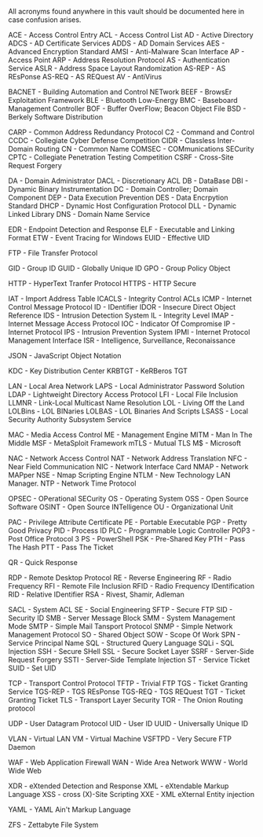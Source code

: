 All acronyms found anywhere in this vault should be documented here in case confusion arises. 

ACE - Access Control Entry
ACL - Access Control List
AD - Active Directory
ADCS - AD Certificate Services
ADDS - AD Domain Services
AES - Advanced Encryption Standard
AMSI - Anti-Malware Scan Interface
AP - Access Point
ARP - Address Resolution Protocol
AS - Authentication Service
ASLR - Address Space Layout Randomization
AS-REP - AS REsPonse
AS-REQ - AS REQuest
AV - AntiVirus

BACNET - Building Automation and Control NETwork
BEEF - BrowsEr Exploitation Framework
BLE - Bluetooth Low-Energy
BMC - Baseboard Management Controller
BOF - Buffer OverFlow; Beacon Object File
BSD - Berkely Software Distribution

CARP - Common Address Redundancy Protocol
C2 - Command and Control
CCDC - Collegiate Cyber Defense Competition
CIDR - Classless Inter-Domain Routing
CN - Common Name
COMSEC - COMmunications SECurity
CPTC - Collegiate Penetration Testing Competition
CSRF - Cross-Site Request Forgery

DA - Domain Administrator
DACL - Discretionary ACL
DB - DataBase
DBI - Dynamic Binary Instrumentation
DC - Domain Controller; Domain Component
DEP - Data Execution Prevention
DES - Data Encrpytion Standard
DHCP - Dynamic Host Configuration Protocol
DLL - Dynamic Linked Library
DNS - Domain Name Service

EDR - Endpoint Detection and Response
ELF - Executable and Linking Format
ETW - Event Tracing for Windows
EUID - Effective UID

FTP - File Transfer Protocol

GID - Group ID
GUID - Globally Unique ID
GPO - Group Policy Object

HTTP - HyperText Tranfer Protocol
HTTPS - HTTP Secure

IAT - Import Address Table
ICACLS - Integrity Control ACLs
ICMP - Internet Control Message Protocol
ID - IDentifier
IDOR - Insecure Direct Object Reference
IDS - Intrusion Detection System
IL - Integrity Level
IMAP - Internet Message Access Protocol
IOC - Indicator Of Compromise
IP - Internet Protocol
IPS - Intrusion Prevention System
IPMI - Internet Protocol Management Interface
ISR - Intelligence, Surveillance, Reconaissance

JSON - JavaScript Object Notation

KDC - Key Distribution Center
KRBTGT - KeRBeros TGT

LAN - Local Area Network
LAPS - Local Administrator Password Solution
LDAP - Lightweight Directory Access Protocol
LFI - Local File Inclusion
LLMNR - Link-Local Multicast Name Resolution
LOL - Living Off the Land
LOLBins - LOL BINaries
LOLBAS - LOL Binaries And Scripts
LSASS - Local Security Authority Subsystem Service

MAC - Media Access Control
ME - Management Engine
MITM - Man In The Middle
MSF - MetaSploit Framework
mTLS - Mutual TLS
M$ - Microsoft

NAC - Network Access Control
NAT - Network Address Translation
NFC - Near Field Communication
NIC - Network Interface Card
NMAP - Network MAPper
NSE - Nmap Scripting Engine
NTLM - New Technology LAN Manager. 
NTP - Network Time Protocol

OPSEC - OPerational SECurity
OS - Operating System
OSS - Open Source Software
OSINT - Open Source INTelligence
OU - Organizational Unit

PAC - Privilege Attribute Certificate
PE - Portable Executable
PGP - Pretty Good Privacy
PID - Process ID
PLC - Programmable Logic Controller
POP3 - Post Office Protocol 3
PS - PowerShell
PSK - Pre-Shared Key
PTH - Pass The Hash
PTT - Pass The Ticket

QR - Quick Response

RDP - Remote Desktop Protocol
RE - Reverse Engineering
RF - Radio Frequency
RFI - Remote File Inclusion
RFID - Radio Frequency IDentification
RID - Relative IDentifier
RSA - Rivest, Shamir, Adleman

SACL - System ACL
SE - Social Engineering
SFTP - Secure FTP
SID - Security ID
SMB - Server Message Block
SMM - System Management Mode
SMTP - Simple Mail Tansport Protocol
SNMP - Simple Network Management Protocol
SO - Shared Object
SOW - Scope Of Work
SPN - Service Principal Name
SQL - Structured Query Language
SQLi - SQL Injection
SSH - Secure SHell
SSL - Secure Socket Layer
SSRF - Server-Side Request Forgery
SSTI - Server-Side Template Injection
ST - Service Ticket
SUID - Set UID

TCP - Transport Control Protocol
TFTP - Trivial FTP
TGS - Ticket Granting Service
TGS-REP - TGS REsPonse
TGS-REQ - TGS REQuest
TGT - Ticket Granting Ticket
TLS - Transport Layer Security
TOR - The Onion Routing protocol

UDP - User Datagram Protocol
UID - User ID
UUID - Universally Unique ID

VLAN - Virtual LAN
VM - Virtual Machine
VSFTPD - Very Secure FTP Daemon

WAF - Web Application Firewall
WAN - Wide Area Network
WWW - World Wide Web

XDR - eXtended Detection and Response
XML - eXtendable Markup Language
XSS - cross (X)-Site Scripting
XXE - XML eXternal Entity injection

YAML - YAML Ain't Markup Language

ZFS - Zettabyte File System
